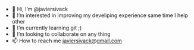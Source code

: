- 👋 Hi, I’m @javiersivack
- 👀 I’m interested in improving my develiping experience same time I help other
- 🌱 I’m currently learning git ;)
- 💞️ I’m looking to collaborate on any thing 
- 📫 How to reach me javiersivack@gmail.com

<!---
javiersivack/javiersivack is a ✨ special ✨ repository because its `README.md` (this file) appears on your GitHub profile.
You can click the Preview link to take a look at your changes.
--->
